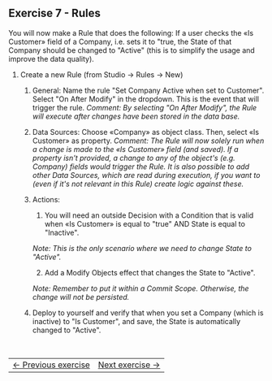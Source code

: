 ## Exercise 7 - Rules
You will now make a Rule that does the following: If a user checks the «Is Customer» field of a Company, i.e. sets it to "true, the State of that Company should be changed to "Active" (this is to simplify the usage and improve the data quality).
1. Create a new Rule (from Studio -> Rules -> New)
   1. General: Name the rule "Set Company Active when set to Customer". Select "On After Modify" in the dropdown. This is the event that will trigger the rule. 
   *Comment: By selecting "On After Modify", the Rule will execute after changes have been stored in the data base.*
   2. Data Sources: Choose «Company» as object class. Then, select «Is Customer» as property.
   *Comment: The Rule will now solely run when a change is made to the «Is Customer» field (and saved). If a property isn't provided, a change to any of the object's (e.g. Company) fields would trigger the Rule. It is also possible to add other Data Sources, which are read during execution, if you want to (even if it's not relevant in this Rule) create logic against these.*
   3. Actions: 
	  1. You will need an outside Decision with a Condition that is valid when «Is Customer» is equal to "true" AND State is equal to "Inactive". 
      
	  *Note: This is the only scenario where we need to change State to "Active".*
      
	  2. Add a Modify Objects effect that changes the State to "Active".

	  *Note: Remember to put it within a Commit Scope. Otherwise, the change will not be persisted.*
   4. Deploy to yourself and verify that when you set a Company (which is inactive) to "Is Customer", and save, the State is automatically changed to "Active". 

   
   </br>
<table>
   <tr><td><a href="exercise-06.md"><- Previous exercise</a></td><td align="right"><a href="exercise-08.md">Next exercise -></a></td></tr>
</table>